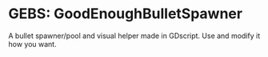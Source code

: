 # GEBS: GoodEnoughBulletSpawner
A bullet spawner/pool and visual helper made in GDscript.
Use and modify it how you want.
